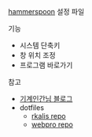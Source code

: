 [hammerspoon](http://www.hammerspoon.org/) 설정 파일

기능
- 시스템 단축키
- 창 위치 조정
- 프로그램 바로가기

참고
- [기계인간님 블로그](https://johngrib.github.io/wiki/hammerspoon/)
- dotfiles
  - [rkalis repo](https://github.com/rkalis/dotfiles/blob/master/hammerspoon/README.md)
  - [webpro repo](https://github.com/webpro/dotfiles/blob/master/config/hammerspoon/init.lua)

